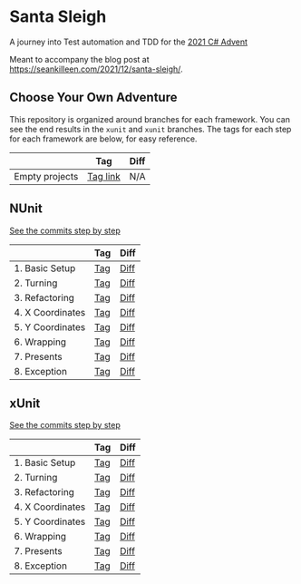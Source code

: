 # Santa Sleigh

A journey into Test automation and TDD for the [2021 C# Advent](https://www.csadvent.christmas/)

Meant to accompany the blog post at <https://seankilleen.com/2021/12/santa-sleigh/>.

## Choose Your Own Adventure

This repository is organized around branches for each framework. You can see the end results in the `xunit` and `xunit` branches. The tags for each step for each framework are below, for easy reference.

|  | Tag | Diff |
|---|-----|------|
| Empty projects | [Tag link](https://github.com/SeanKilleen/SantaSleigh/releases/tag/01-emptyproject) | N/A |

## NUnit

[See the commits step by step](https://github.com/SeanKilleen/SantaSleigh/commits/nunit)

|  | Tag | Diff |
|---|-----|------|
| 1. Basic Setup | [Tag](https://github.com/SeanKilleen/SantaSleigh/releases/tag/nunit-01-basicsetup) | [Diff](https://github.com/SeanKilleen/SantaSleigh/compare/01-emptyproject...nunit-01-basicsetup) |
| 2. Turning | [Tag](https://github.com/SeanKilleen/SantaSleigh/releases/tag/nunit-02-turning) | [Diff](https://github.com/SeanKilleen/SantaSleigh/compare/nunit-01-basicsetup...nunit-02-turning) |
| 3. Refactoring | [Tag](https://github.com/SeanKilleen/SantaSleigh/releases/tag/nunit-03-refactoring) | [Diff](https://github.com/SeanKilleen/SantaSleigh/compare/nunit-02-turning...nunit-03-refactoring) |
| 4. X Coordinates | [Tag](https://github.com/SeanKilleen/SantaSleigh/releases/tag/nunit-04-xcoordinates) | [Diff](https://github.com/SeanKilleen/SantaSleigh/compare/nunit-03-refactoring...nunit-04-xcoordinates) |
| 5. Y Coordinates | [Tag](https://github.com/SeanKilleen/SantaSleigh/releases/tag/nunit-05-ycoordinates) | [Diff](https://github.com/SeanKilleen/SantaSleigh/compare/nunit-04-xcoordinates...nunit-05-ycoordinates) |
| 6. Wrapping | [Tag](https://github.com/SeanKilleen/SantaSleigh/releases/tag/nunit-06-wrapping) | [Diff](https://github.com/SeanKilleen/SantaSleigh/compare/nunit-05-ycoordinates...nunit-06-wrapping) |
| 7. Presents | [Tag](https://github.com/SeanKilleen/SantaSleigh/releases/tag/nunit-07-presents) | [Diff](https://github.com/SeanKilleen/SantaSleigh/compare/nunit-06-wrapping...nunit-07-presents) |
| 8. Exception | [Tag](https://github.com/SeanKilleen/SantaSleigh/releases/tag/nunit-08-exception) | [Diff](https://github.com/SeanKilleen/SantaSleigh/compare/nunit-07-presents...nunit-08-exception) |

## xUnit

[See the commits step by step](https://github.com/SeanKilleen/SantaSleigh/commits/xunit)

|  | Tag | Diff |
|---|-----|------|
| 1. Basic Setup | [Tag](https://github.com/SeanKilleen/SantaSleigh/releases/tag/xunit-01-basicsetup) | [Diff](https://github.com/SeanKilleen/SantaSleigh/compare/01-emptyproject...xunit-01-basicsetup) |
| 2. Turning | [Tag](https://github.com/SeanKilleen/SantaSleigh/releases/tag/xunit-02-turning) | [Diff](https://github.com/SeanKilleen/SantaSleigh/compare/xunit-01-basicsetup...xunit-02-turning) |
| 3. Refactoring | [Tag](https://github.com/SeanKilleen/SantaSleigh/releases/tag/xunit-03-refactoring) | [Diff](https://github.com/SeanKilleen/SantaSleigh/compare/xunit-02-turning...xunit-03-refactoring) |
| 4. X Coordinates | [Tag](https://github.com/SeanKilleen/SantaSleigh/releases/tag/xunit-04-xcoordinates) | [Diff](https://github.com/SeanKilleen/SantaSleigh/compare/xunit-03-refactoring...xunit-04-xcoordinates) |
| 5. Y Coordinates | [Tag](https://github.com/SeanKilleen/SantaSleigh/releases/tag/xunit-05-ycoordinates) | [Diff](https://github.com/SeanKilleen/SantaSleigh/compare/xunit-04-xcoordinates...xunit-05-ycoordinates) |
| 6. Wrapping | [Tag](https://github.com/SeanKilleen/SantaSleigh/releases/tag/xunit-06-wrapping) | [Diff](https://github.com/SeanKilleen/SantaSleigh/compare/xunit-05-ycoordinates...xunit-06-wrapping) |
| 7. Presents | [Tag](https://github.com/SeanKilleen/SantaSleigh/releases/tag/xunit-07-presents) | [Diff](https://github.com/SeanKilleen/SantaSleigh/compare/xunit-06-wrapping...xunit-07-presents) |
| 8. Exception | [Tag](https://github.com/SeanKilleen/SantaSleigh/releases/tag/xunit-08-exception) | [Diff](https://github.com/SeanKilleen/SantaSleigh/compare/xunit-07-presents...xunit-08-exception) |
